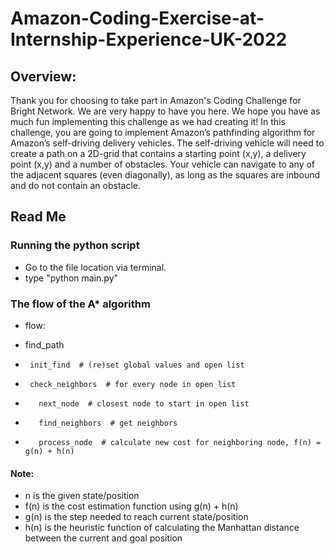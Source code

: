 # Amazon-Coding-Exercise-at-Internship-Experience-UK-2022
## Overview: 
Thank you for choosing to take part in Amazon's Coding Challenge for Bright Network. 
We are very happy to have you  here. 
We hope you have as much fun implementing this challenge as we had creating it! In this challenge, you are going to implement Amazon’s pathfinding algorithm for Amazon’s self-driving delivery vehicles.  The self-driving vehicle will need to create a path on a 2D-grid that contains a starting point (x,y), a delivery point (x,y) and a number of obstacles. Your vehicle can navigate to any of the adjacent squares (even diagonally), as long as the  squares are inbound and do not contain an obstacle.

## Read Me

### Running the python script


- Go to the file location via terminal.
- type "python main.py"



### The flow of the A* algorithm

- flow:

-    find_path
-      init_find  # (re)set global values and open list
-      check_neighbors  # for every node in open list
-        next_node  # closest node to start in open list
-        find_neighbors  # get neighbors
-        process_node  # calculate new cost for neighboring node, f(n) = g(n) + h(n)

#### Note:
- n is the given state/position
- f(n) is the cost estimation function using g(n) + h(n) 
- g(n) is the step needed to reach current state/position
- h(n) is the heuristic function of calculating the Manhattan distance between the current and goal position

      

